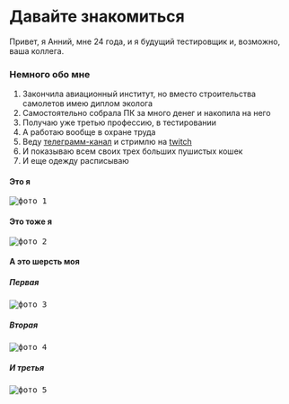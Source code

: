 # Давайте знакомиться

Привет, я Анний, мне 24 года, и я будущий тестировщик и, возможно, ваша коллега. 

### Немного обо мне
1. Закончила авиационный институт, но вместо строительства самолетов имею диплом эколога
2. Самостоятельно собрала ПК за много денег и накопила на него
3. Получаю уже третью профессию, в тестировании
4. А работаю вообще в охране труда
5. Веду [телеграмм-канал](https://t.me/anniy_life) и стримлю на [twitch](https://www.twitch.tv/the_anniy) 
6. И показываю всем своих трех больших пушистых кошек
7. И еще одежду расписываю

#### Это я

<kbd>
<image src="/images/photo1.JPG" alt="фото 1"> 
</kbd>

#### Это тоже я

<kbd>
<image src="/images/photo2.JPG" alt="фото 2">
</kbd>

#### А это шерсть моя

##### Первая

<kbd>
<image src="\images\photo3.JPG" alt="фото 3"> 
</kbd>

##### Вторая

<kbd>
<image src="\images\photo4.JPG" alt="фото 4"> 
</kbd>

##### И третья

<kbd>
<image src="\images\photo5.jpg" alt="фото 5"> 
</kbd>